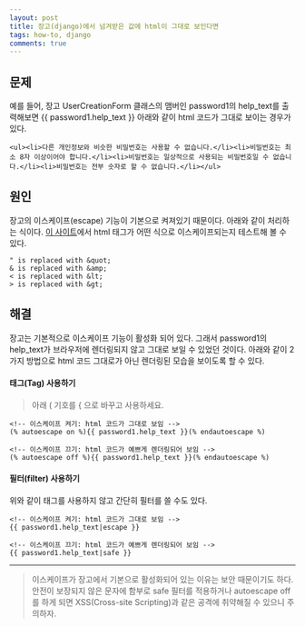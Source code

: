 ```yaml
---
layout: post
title: 장고(django)에서 넘겨받은 값에 html이 그대로 보인다면
tags: how-to, django
comments: true
---
```

  
## 문제
예를 들어, 장고 UserCreationForm 클래스의 맴버인 password1의 help_text를 출력해보면 {{ password1.help_text }} 아래와 같이 html 코드가 그대로 보이는 경우가 있다.  
~~~
<ul><li>다른 개인정보와 비슷한 비밀번호는 사용할 수 없습니다.</li><li>비밀번호는 최소 8자 이상이어야 합니다.</li><li>비밀번호는 일상적으로 사용되는 비밀번호일 수 없습니다.</li><li>비밀번호는 전부 숫자로 할 수 없습니다.</li></ul>
~~~

## 원인
장고의 이스케이프(escape) 기능이 기본으로 켜져있기 때문이다. 아래와 같이 처리하는 식이다. [이 사이트](https://www.freeformatter.com/html-escape.html)에서 html 태그가 어떤 식으로 이스케이프되는지 테스트해 볼 수 있다.
~~~
" is replaced with &quot;
& is replaced with &amp;
< is replaced with &lt;
> is replaced with &gt;
~~~

## 해결
장고는 기본적으로 이스케이프 기능이 활성화 되어 있다. 그래서 password1의 help_text가 브라우저에 렌더링되지 않고 그대로 보일 수 있었던 것이다. 아래와 같이 2가지 방법으로 html 코드 그대로가 아닌 렌더링된 모습을 보이도록 할 수 있다.   
  
#### 태그(Tag) 사용하기
> 아래 ( 기호를 { 으로 바꾸고 사용하세요.  
  
~~~
<!-- 이스케이프 켜기: html 코드가 그대로 보임 -->
(% autoescape on %){{ password1.help_text }}(% endautoescape %)
  
<!-- 이스케이프 끄기: html 코드가 예쁘게 렌더링되어 보임 -->
(% autoescape off %){{ password1.help_text }}(% endautoescape %)
~~~
  
#### 필터(filter) 사용하기
위와 같이 태그를 사용하지 않고 간단히 필터를 쓸 수도 있다.  
~~~
<!-- 이스케이프 켜기: html 코드가 그대로 보임 -->
{{ password1.help_text|escape }}
  
<!-- 이스케이프 끄기: html 코드가 예쁘게 렌더링되어 보임 -->
{{ password1.help_text|safe }}
~~~
  
---
  
> 이스케이프가 장고에서 기본으로 활성화되어 있는 이유는 보안 때문이기도 하다. 안전이 보장되지 않은 문자에 함부로 safe 필터를 적용하거나 autoescape off를 하게 되면 XSS(Cross-site Scripting)과 같은 공격에 취약해질 수 있으니 주의하자.
